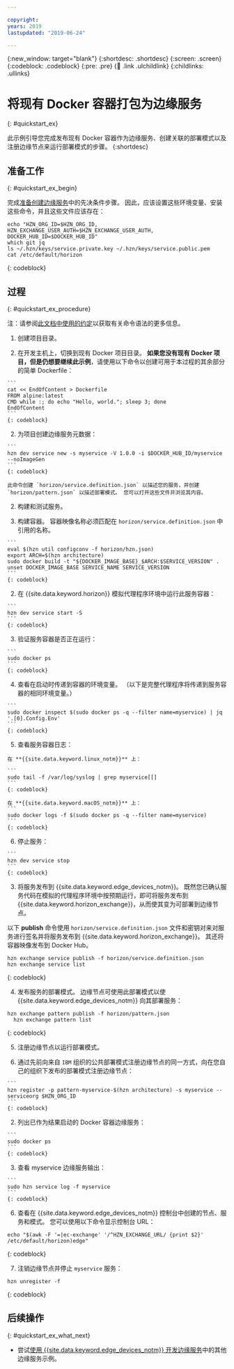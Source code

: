 ```yaml
---

copyright:
years: 2019
lastupdated: "2019-06-24"

---
```


{:new_window: target="blank"}
{:shortdesc: .shortdesc}
{:screen: .screen}
{:codeblock: .codeblock}
{:pre: .pre}
{:child: .link .ulchildlink}
{:childlinks: .ullinks}

# 将现有 Docker 容器打包为边缘服务
{: #quickstart_ex}

此示例引导您完成发布现有 Docker 容器作为边缘服务、创建关联的部署模式以及注册边缘节点来运行部署模式的步骤。
{:shortdesc}

## 准备工作
{: #quickstart_ex_begin}

完成[准备创建边缘服务](service_containers.md)中的先决条件步骤。 因此，应该设置这些环境变量、安装这些命令，并且这些文件应该存在：
```
echo "HZN_ORG_ID=$HZN_ORG_ID, HZN_EXCHANGE_USER_AUTH=$HZN_EXCHANGE_USER_AUTH, DOCKER_HUB_ID=$DOCKER_HUB_ID"
which git jq
ls ~/.hzn/keys/service.private.key ~/.hzn/keys/service.public.pem
cat /etc/default/horizon
```
{: codeblock}

## 过程
{: #quickstart_ex_procedure}

注：请参阅[此文档中使用的约定](../getting_started/document_conventions.md)以获取有关命令语法的更多信息。

1. 创建项目目录。

  1. 在开发主机上，切换到现有 Docker 项目目录。 **如果您没有现有 Docker 项目，但是仍想要继续此示例**，请使用以下命令以创建可用于本过程的其余部分的简单 Dockerfile：

    ```
    cat << EndOfContent > Dockerfile
    FROM alpine:latest
    CMD while :; do echo "Hello, world."; sleep 3; done
    EndOfContent
    ```
    {: codeblock}

  2. 为项目创建边缘服务元数据：

    ```
    hzn dev service new -s myservice -V 1.0.0 -i $DOCKER_HUB_ID/myservice --noImageGen
    ```
    {: codeblock}

    此命令创建 `horizon/service.definition.json` 以描述您的服务，并创建 `horizon/pattern.json` 以描述部署模式。 您可以打开这些文件并浏览其内容。

2. 构建和测试服务。

  1. 构建容器。 容器映像名称必须匹配在 `horizon/service.definition.json` 中引用的名称。

    ```
    eval $(hzn util configconv -f horizon/hzn.json)
    export ARCH=$(hzn architecture)
    sudo docker build -t "${DOCKER_IMAGE_BASE}_$ARCH:$SERVICE_VERSION" .
    unset DOCKER_IMAGE_BASE SERVICE_NAME SERVICE_VERSION
    ```
    {: codeblock}

  2. 在 {{site.data.keyword.horizon}} 模拟代理程序环境中运行此服务容器：

    ```
    hzn dev service start -S
    ```
    {: codeblock}

  3. 验证服务容器是否正在运行：

    ```
    sudo docker ps
    ```
    {: codeblock}

  4. 查看在启动时传递到容器的环境变量。 （以下是完整代理程序将传递到服务容器的相同环境变量。）

    ```
    sudo docker inspect $(sudo docker ps -q --filter name=myservice) | jq '.[0].Config.Env'
    ```
    {: codeblock}

  5. 查看服务容器日志：

    在 **{{site.data.keyword.linux_notm}}** 上：

    ```
    sudo tail -f /var/log/syslog | grep myservice[[]
    ```
    {: codeblock}

    在 **{{site.data.keyword.macOS_notm}}** 上：
    ```
    sudo docker logs -f $(sudo docker ps -q --filter name=myservice)
    ```
    {: codeblock}

  6. 停止服务：

    ```
    hzn dev service stop
    ```
    {: codeblock}

3. 将服务发布到 {{site.data.keyword.edge_devices_notm}}。 既然您已确认服务代码在模拟的代理程序环境中按预期运行，即可将服务发布到 {{site.data.keyword.horizon_exchange}}，从而使其变为可部署到边缘节点。

  以下 **publish** 命令使用 `horizon/service.definition.json` 文件和密钥对来对服务进行签名并将服务发布到 {{site.data.keyword.horizon_exchange}}。 其还将容器映像发布到 Docker Hub。

  ```
  hzn exchange service publish -f horizon/service.definition.json
  hzn exchange service list
  ```
  {: codeblock}

4. 发布服务的部署模式。 边缘节点可使用此部署模式以使 {{site.data.keyword.edge_devices_notm}} 向其部署服务：

  ```
  hzn exchange pattern publish -f horizon/pattern.json
    hzn exchange pattern list
  ```
  {: codeblock}

5. 注册边缘节点以运行部署模式。

  1. 通过先前向来自 `IBM` 组织的公共部署模式注册边缘节点的同一方式，向在您自己的组织下发布的部署模式注册边缘节点：

    ```
    hzn register -p pattern-myservice-$(hzn architecture) -s myservice --serviceorg $HZN_ORG_ID
    ```
    {: codeblock}

  2. 列出已作为结果启动的 Docker 容器边缘服务：

    ```
    sudo docker ps
    ```
    {: codeblock}

  3. 查看 myservice 边缘服务输出：

    ```
    sudo hzn service log -f myservice
    ```
    {: codeblock}

6. 查看在 {{site.data.keyword.edge_devices_notm}} 控制台中创建的节点、服务和模式。 您可以使用以下命令显示控制台 URL：

  ```
  echo "$(awk -F '=|ec-exchange' '/^HZN_EXCHANGE_URL/ {print $2}' /etc/default/horizon)edge"
  ```
  {: codeblock}

7. 注销边缘节点并停止 `myservice` 服务：

  ```
  hzn unregister -f
  ```
  {: codeblock}

## 后续操作
{: #quickstart_ex_what_next}

* 尝试[使用 {{site.data.keyword.edge_devices_notm}} 开发边缘服务](developing.md)中的其他边缘服务示例。
